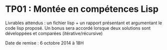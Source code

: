 TP01 : Montée en compétences Lisp
====
Livrables attendus : un fichier lisp + un rapport présentant et argumentant le code lisp 
proposé. 
Un bonus sera accordé lorsque deux solutions sont développées et comparées 
(itérative/récursive)

Date de remise : 6 octobre 2014 à 18H
